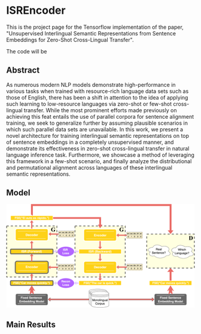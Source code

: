 # ISREncoder

This is the project page for the Tensorflow implementation of the paper, "Unsupervised Interlingual Semantic Representations from Sentence Embeddings for Zero-Shot Cross-Lingual Transfer".

The code will be 



## Abstract

As numerous modern NLP models demonstrate high-performance in various tasks when trained with resource-rich language data sets such as those of English, there has been a shift in attention to the idea of applying such learning to low-resource languages via zero-shot or few-shot cross-lingual transfer. While the most prominent efforts made previously on achieving this feat entails the use of parallel corpora for sentence alignment training, we seek to generalize further by assuming plausible scenarios in which such parallel data sets are unavailable. In this work, we present a novel architecture for training interlingual semantic representations on top of sentence embeddings in a completely unsupervised manner, and demonstrate its effectiveness in zero-shot cross-lingual transfer in natural language inference task. Furthermore, we showcase a method of leveraging this framework in a few-shot scenario, and finally analyze the distributional and permutational alignment across languages of these interlingual semantic representations.

## Model

<img src="https://github.com/ChannyHong/ISREncoder/blob/master/imgs/training_flow.png" width="1000px"/>

## Main Results

